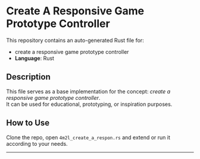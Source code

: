 # Create A Responsive Game Prototype Controller

This repository contains an auto-generated Rust file for:

- create a responsive game prototype controller
- **Language**: Rust

## Description

This file serves as a base implementation for the concept: *create a responsive game prototype controller*.  
It can be used for educational, prototyping, or inspiration purposes.

## How to Use

Clone the repo, open `4m2l_create_a_respon.rs` and extend or run it according to your needs.

---


